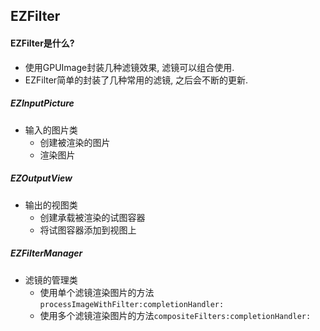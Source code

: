 ## EZFilter  

#### EZFilter是什么?  

- 使用GPUImage封装几种滤镜效果, 滤镜可以组合使用. 
- EZFilter简单的封装了几种常用的滤镜, 之后会不断的更新.  

##### EZInputPicture
  
- 输入的图片类  
  - 创建被渲染的图片
  - 渲染图片

##### EZOutputView

- 输出的视图类  
  - 创建承载被渲染的试图容器
  - 将试图容器添加到视图上  

##### EZFilterManager

- 滤镜的管理类
  - 使用单个滤镜渲染图片的方法`processImageWithFilter:completionHandler:`
  - 使用多个滤镜渲染图片的方法`compositeFilters:completionHandler:`
